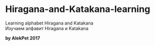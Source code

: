 # Hiragana-and-Katakana-learning
Learning alphabet Hiragana and Katakana<br>
Изучаем алфавит Hiragana и Katakana</br>

<b>by AlekPet 2017</b>

